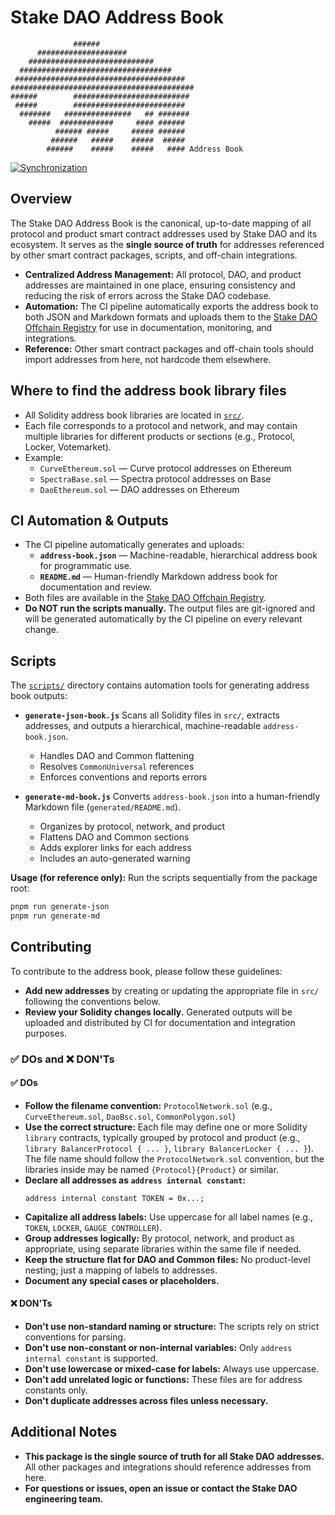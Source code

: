 # Stake DAO Address Book

```
              ######
      ####################
    ############################
  ##################################
 ######################################
#########################################
######        ##########################
 #####        #########################
  #######   ###############   ## #######
    #####  ############     #### ######
          ###### #####     ##### ######
         ######   #####    #####  #####
        ######    #####    #####   #### Address Book
```

[![Synchronization](https://github.com/stake-dao/contracts-monorepo/actions/workflows/book_synchronization.yml/badge.svg?branch=main)](https://github.com/stake-dao/contracts-monorepo/actions/workflows/book_synchronization.yml)

## Overview

The Stake DAO Address Book is the canonical, up-to-date mapping of all protocol and product smart contract addresses used by Stake DAO and its ecosystem. It serves as the **single source of truth** for addresses referenced by other smart contract packages, scripts, and off-chain integrations.

- **Centralized Address Management:** All protocol, DAO, and product addresses are maintained in one place, ensuring consistency and reducing the risk of errors across the Stake DAO codebase.
- **Automation:** The CI pipeline automatically exports the address book to both JSON and Markdown formats and uploads them to the [Stake DAO Offchain Registry](https://github.com/stake-dao/offchain-registry/tree/main/data/address-book) for use in documentation, monitoring, and integrations.
- **Reference:** Other smart contract packages and off-chain tools should import addresses from here, not hardcode them elsewhere.

## Where to find the address book library files

- All Solidity address book libraries are located in [`src/`](./src/).
- Each file corresponds to a protocol and network, and may contain multiple libraries for different products or sections (e.g., Protocol, Locker, Votemarket).
- Example:
  - `CurveEthereum.sol` — Curve protocol addresses on Ethereum
  - `SpectraBase.sol` — Spectra protocol addresses on Base
  - `DaoEthereum.sol` — DAO addresses on Ethereum

## CI Automation & Outputs

- The CI pipeline automatically generates and uploads:
  - **`address-book.json`** — Machine-readable, hierarchical address book for programmatic use.
  - **`README.md`** — Human-friendly Markdown address book for documentation and review.
- Both files are available in the [Stake DAO Offchain Registry](https://github.com/stake-dao/offchain-registry/tree/main/data/address-book).
- **Do NOT run the scripts manually.** The output files are git-ignored and will be generated automatically by the CI pipeline on every relevant change.

## Scripts

The [`scripts/`](./scripts/) directory contains automation tools for generating address book outputs:

- **`generate-json-book.js`**
  Scans all Solidity files in `src/`, extracts addresses, and outputs a hierarchical, machine-readable `address-book.json`.

  - Handles DAO and Common flattening
  - Resolves `CommonUniversal` references
  - Enforces conventions and reports errors

- **`generate-md-book.js`**
  Converts `address-book.json` into a human-friendly Markdown file (`generated/README.md`).
  - Organizes by protocol, network, and product
  - Flattens DAO and Common sections
  - Adds explorer links for each address
  - Includes an auto-generated warning

**Usage (for reference only):**
Run the scripts sequentially from the package root:

```sh
pnpm run generate-json
pnpm run generate-md
```

## Contributing

To contribute to the address book, please follow these guidelines:

- **Add new addresses** by creating or updating the appropriate file in `src/` following the conventions below.
- **Review your Solidity changes locally.** Generated outputs will be uploaded and distributed by CI for documentation and integration purposes.

### ✅ DOs and ❌ DON'Ts

#### ✅ DOs

- **Follow the filename convention:**
  `ProtocolNetwork.sol` (e.g., `CurveEthereum.sol`, `DaoBsc.sol`, `CommonPolygon.sol`)
- **Use the correct structure:**
  Each file may define one or more Solidity `library` contracts, typically grouped by protocol and product (e.g., `library BalancerProtocol { ... }`, `library BalancerLocker { ... }`).
  The file name should follow the `ProtocolNetwork.sol` convention, but the libraries inside may be named `{Protocol}{Product}` or similar.
- **Declare all addresses as `address internal constant`:**
  ```solidity
  address internal constant TOKEN = 0x...;
  ```
- **Capitalize all address labels:**
  Use uppercase for all label names (e.g., `TOKEN`, `LOCKER`, `GAUGE_CONTROLLER`).
- **Group addresses logically:**
  By protocol, network, and product as appropriate, using separate libraries within the same file if needed.
- **Keep the structure flat for DAO and Common files:**
  No product-level nesting; just a mapping of labels to addresses.
- **Document any special cases or placeholders.**

#### ❌ DON'Ts

- **Don't use non-standard naming or structure:**
  The scripts rely on strict conventions for parsing.
- **Don't use non-constant or non-internal variables:**
  Only `address internal constant` is supported.
- **Don't use lowercase or mixed-case for labels:**
  Always use uppercase.
- **Don't add unrelated logic or functions:**
  These files are for address constants only.
- **Don't duplicate addresses across files unless necessary.**

## Additional Notes

- **This package is the single source of truth for all Stake DAO addresses.**
  All other packages and integrations should reference addresses from here.
- **For questions or issues, open an issue or contact the Stake DAO engineering team.**
